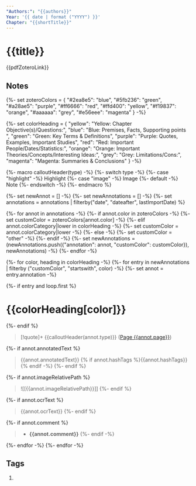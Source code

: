 ```yaml
---
"Authors:": "{{authors}}"
Year: '{{ date | format ("YYYY") }}'
Chapter: "{{shortTitle}}"
---
```



# {{title}}
{{pdfZoteroLink}}

## Notes


{%-
    set zoteroColors = {
        "#2ea8e5": "blue",
        "#5fb236": "green",
        "#a28ae5": "purple",
        "#ff6666": "red",
        "#ffd400": "yellow",
        "#f19837": "orange",
        "#aaaaaa": "grey",
        "#e56eee": "magenta"
    }
-%}

{%-
   set colorHeading = {
		"yellow": "Yellow: Chapter Objective(s)/Questions:",
		"blue": "Blue: Premises, Facts, Supporting points ",
		"green": "Green: Key Terms & Definitions",
		"purple": "Purple: Quotes, Examples, Important Studies",
		"red": "Red: Important People/Dates/Statistics:",
		"orange": "Orange: Important Theories/Concepts/Interesting Ideas:",
		"grey": "Grey: Limitations/Cons:",
		"magenta": "Magenta: Summaries & Conclusions"
   }
-%}

{%- macro calloutHeader(type) -%}
    {%- switch type -%}
        {%- case "highlight" -%}
        Highlight
        {%- case "image" -%}
        Image
        {%- default -%}
        Note
    {%- endswitch -%}
{%- endmacro %}

{%- set newAnnot = [] -%}
{%- set newAnnotations = [] -%}
{%- set annotations = annotations | filterby("date", "dateafter", lastImportDate) %}

{%- for annot in annotations -%}
    {%- if annot.color in zoteroColors -%}
        {%- set customColor = zoteroColors[annot.color] -%}
    {%- elif annot.colorCategory|lower in colorHeading -%}
    	{%- set customColor = annot.colorCategory|lower -%}
    {%- else -%}
	    {%- set customColor = "other" -%}
    {%- endif -%}
    {%- set newAnnotations = (newAnnotations.push({"annotation": annot, "customColor": customColor}), newAnnotations) -%}
{%- endfor -%}

{%- for color, heading in colorHeading -%}
{%- for entry in newAnnotations | filterby ("customColor", "startswith", color) -%}
{%- set annot = entry.annotation -%}

{%- if entry and loop.first %}
# {{colorHeading[color]}}
{%- endif %}

> [!quote]+ {{calloutHeader(annot.type)}} ([Page {{annot.page}}]({{annot.desktopURI}}))

{%- if annot.annotatedText %}
> {{annot.annotatedText}} {% if annot.hashTags %}{{annot.hashTags}}{% endif -%}
{%- endif %}

{%- if annot.imageRelativePath %}
> ![[{{annot.imageRelativePath}}]]
{%- endif %}

{%- if annot.ocrText %}
> {{annot.ocrText}}
{%- endif %}

{%- if annot.comment %}
> - **{{annot.comment}}**
{%- endif -%}

{%- endfor -%}
{%- endfor -%}





## Tags
1. 